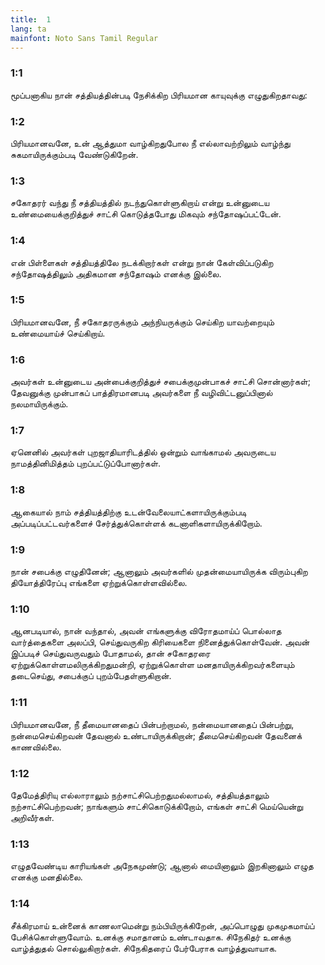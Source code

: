 ```yaml
---
title:  1
lang: ta
mainfont: Noto Sans Tamil Regular
---
```


###  1:1

மூப்பனாகிய நான் சத்தியத்தின்படி நேசிக்கிற பிரியமான காயுவுக்கு எழுதுகிறதாவது:

###  1:2

பிரியமானவனே, உன் ஆத்துமா வாழ்கிறதுபோல நீ எல்லாவற்றிலும் வாழ்ந்து சுகமாயிருக்கும்படி வேண்டுகிறேன்.

###  1:3

சகோதரர் வந்து நீ சத்தியத்தில் நடந்துகொள்ளுகிறாய் என்று உன்னுடைய உண்மையைக்குறித்துச் சாட்சி கொடுத்தபோது மிகவும் சந்தோஷப்பட்டேன்.

###  1:4

என் பிள்ளைகள் சத்தியத்திலே நடக்கிறார்கள் என்று நான் கேள்விப்படுகிற சந்தோஷத்திலும் அதிகமான சந்தோஷம் எனக்கு இல்லை.

###  1:5

பிரியமானவனே, நீ சகோதரருக்கும் அந்நியருக்கும் செய்கிற யாவற்றையும் உண்மையாய்ச் செய்கிறாய்.

###  1:6

அவர்கள் உன்னுடைய அன்பைக்குறித்துச் சபைக்குமுன்பாகச் சாட்சி சொன்னார்கள்; தேவனுக்கு முன்பாகப் பாத்திரமானபடி அவர்களை நீ வழிவிட்டனுப்பினால் நலமாயிருக்கும்.

###  1:7

ஏனெனில் அவர்கள் புறஜாதியாரிடத்தில் ஒன்றும் வாங்காமல் அவருடைய நாமத்தினிமித்தம் புறப்பட்டுப்போனார்கள்.

###  1:8

ஆகையால் நாம் சத்தியத்திற்கு உடன்வேலையாட்களாயிருக்கும்படி அப்படிப்பட்டவர்களைச் சேர்த்துக்கொள்ளக் கடனாளிகளாயிருக்கிறோம்.

###  1:9

நான் சபைக்கு எழுதினேன்; ஆனாலும் அவர்களில் முதன்மையாயிருக்க விரும்புகிற தியோத்திரேப்பு எங்களை ஏற்றுக்கொள்ளவில்லை.

###  1:10

ஆனபடியால், நான் வந்தால், அவன் எங்களுக்கு விரோதமாய்ப் பொல்லாத வார்த்தைகளை அலப்பி, செய்துவருகிற கிரியைகளை நினைத்துக்கொள்வேன். அவன் இப்படிச் செய்துவருவதும் போதாமல், தான் சகோதரரை ஏற்றுக்கொள்ளமலிருக்கிறதுமன்றி, ஏற்றுக்கொள்ள மனதாயிருக்கிறவர்களையும் தடைசெய்து, சபைக்குப் புறம்பேதள்ளுகிறான்.

###  1:11

பிரியமானவனே, நீ தீமையானதைப் பின்பற்றாமல், நன்மையானதைப் பின்பற்று, நன்மைசெய்கிறவன் தேவனால் உண்டாயிருக்கிறான்; தீமைசெய்கிறவன் தேவனைக் காணவில்லை.

###  1:12

தேமேத்திரியு எல்லாராலும் நற்சாட்சிபெற்றதுமல்லாமல், சத்தியத்தாலும் நற்சாட்சிபெற்றவன்; நாங்களும் சாட்சிகொடுக்கிறோம், எங்கள் சாட்சி மெய்யென்று அறிவீர்கள்.

###  1:13

எழுதவேண்டிய காரியங்கள் அநேகமுண்டு; ஆனால் மையினாலும் இறகினாலும் எழுத எனக்கு மனதில்லை.

###  1:14

சீக்கிரமாய் உன்னைக் காணலாமென்று நம்பியிருக்கிறேன், அப்பொழுது முகமுகமாய்ப் பேசிக்கொள்ளுவோம். உனக்கு சமாதானம் உண்டாவதாக. சிநேகிதர் உனக்கு வாழ்த்துதல் சொல்லுகிறார்கள். சிநேகிதரைப் பேர்பேராக வாழ்த்துவாயாக.

